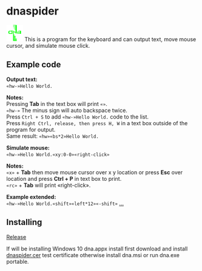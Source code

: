 # dnaspider

![alt text](https://github.com/dnaspider/dnaspider/blob/v2.2.4.3/dna.appx-DesktopAppConverter-dnaout/64PackageFiles/Assets/dna.44x44.png "dnaspider")
This is a program for the keyboard and can output text, move mouse cursor, and simulate mouse click.  


## Example code

**Output text:**<br>
`«hw-»Hello World.`

**Notes:**<br>
Pressing **Tab** in the text box will print `«»`.<br>
`«hw-»` The minus sign will auto backspace twice.<br>
Press `Ctrl + S` to add `«hw-»Hello World.` code to the list.<br>
Press `Right Ctrl, release, then press H, W` in a text box outside of the program for output.<br>
Same result: `«hw»«bs*2»Hello World.`

**Simulate mouse:**<br>
`«hw-»Hello World.«xy:0-0»«right-click»`

**Notes:**<br>
`«x»` + **Tab** then move mouse cursor over x y location or press **Esc** over location and press **Ctrl + P** in text box to print.<br>
`«rc»` + **Tab** will print «right-click».

**Example extended:**<br>
`«hw-»Hello World.«shift»«left*12»«-shift»`
[...](https://github.com/dnaspider/dnaspider/blob/master/dna.md)

## Installing

[Release](https://github.com/dnaspider/dnaspider/releases)

If will be installing Windows 10 dna.appx install first download and install [dnaspider.cer](https://1drv.ms/t/s!Ahtlv_yZlgKi_B9TNpXV_DmJ2Ncd) test certificate otherwise install dna.msi or run dna.exe portable.
